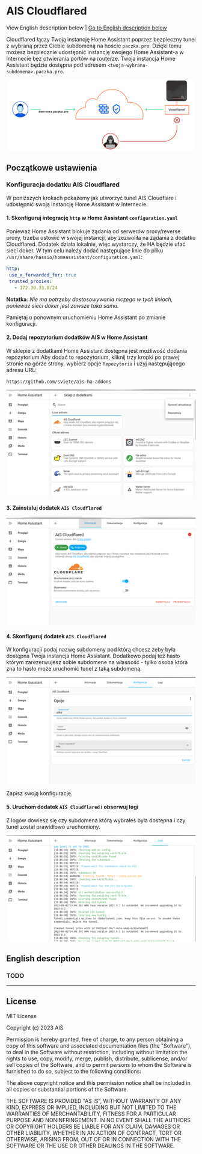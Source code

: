 # AIS Cloudflared

View English description below | [Go to English description below](#english-description)

Cloudflared łączy Twoją instancję Home Assistant poprzez bezpieczny tunel
z wybraną przez Ciebie subdomeną na hoście `paczka.pro`. Dzięki temu możesz
bezpiecznie udostępnić instancję swojego Home Assistant-a w Internecie
bez otwierania portów na routerze. Twoja instancja Home Assistent będzie
dostępna pod adresem `<twoja-wybrana-subdomena>.paczka.pro`.

![ais tunnel](https://raw.githubusercontent.com/sviete/ais-ha-addon-cloudflared/main/docs/images/ais-tunnel.png "ais-tunnel")

## Początkowe ustawienia

### Konfiguracja dodatku AIS Cloudflared

W poniższych krokach pokażemy jak utworzyć tunel AIS Cloudflare i udostępnić
swoją instancję Home Assistant w Internecie.

#### 1. Skonfiguruj integrację `http` w Home Assistant ``configuration.yaml``

Ponieważ Home Assistant blokuje żądania od serwerów proxy/reverse proxy,
trzeba ustowić w swojej instancji, aby zezwoliła na żądania z dodatku
Cloudflared. Dodatek działa lokalnie, więc wystarczy, że HA będzie ufać
sieci doker. W tym celu należy dodać następujące linie do pliku `/usr/share/hassio/homeassistant/configuration.yaml`:

```yaml
http:
 use_x_forwarded_for: true
 trusted_proxies:
   - 172.30.33.0/24
```

**Notatka**: _Nie ma potrzeby dostosowywania niczego w tych liniach, ponieważ
sieci doker jest zawsze taka sama._

Pamiętaj o ponownym uruchomieniu Home Assistant po zmianie konfiguracji.

#### 2. Dodaj repozytorium dodatków AIS w Home Assistant

W sklepie z dodatkami Home Assistant dostępna jest możliwość dodania
repozytorium.Aby dodać to repozytorium, kliknij trzy kropki po prawej stronie
na górze strony, wybierz opcje ``Repozytoria`` i użyj następującego adresu URL:

``` shel
https://github.com/sviete/ais-ha-addons
```

![ais tunnel](https://raw.githubusercontent.com/sviete/ais-ha-addon-cloudflared/main/docs/images/ais-repo-add.png)

#### 3. Zainstaluj dodatek ``AIS Cloudflared``

![ais tunnel](https://raw.githubusercontent.com/sviete/ais-ha-addon-cloudflared/main/docs/images/ais-install.png)

#### 4. Skonfiguruj dodatek ``AIS Cloudflared``

W konfiguracji podaj nazwę subdomeny pod którą chcesz żeby była dostępna Twoja
instancja Home Assistant. Dodatkowo podaj też hasło którym zarezerwujesz sobie
subdomene na własność - tylko osoba która zna to hasło może uruchomić tunel
z taką subdomeną.

![ais tunnel](https://raw.githubusercontent.com/sviete/ais-ha-addon-cloudflared/main/docs/images/ais-config.png)

Zapisz swoją konfigurację.

#### 5. Uruchom dodatek ``AIS Cloudflared`` i obserwuj logi

Z logów dowiesz się czy subdomena którą wybrałeś była dostępna i czy tunel
został prawidłowo uruchomiony.

![ais tunnel](https://raw.githubusercontent.com/sviete/ais-ha-addon-cloudflared/main/docs/images/ais-logs.png)

## English description

### TODO

---

## License

MIT License

Copyright (c) 2023 AIS

Permission is hereby granted, free of charge, to any person obtaining a copy
of this software and associated documentation files (the "Software"), to deal
in the Software without restriction, including without limitation the rights
to use, copy, modify, merge, publish, distribute, sublicense, and/or sell
copies of the Software, and to permit persons to whom the Software is
furnished to do so, subject to the following conditions:

The above copyright notice and this permission notice shall be included in all
copies or substantial portions of the Software.

THE SOFTWARE IS PROVIDED "AS IS", WITHOUT WARRANTY OF ANY KIND, EXPRESS OR
IMPLIED, INCLUDING BUT NOT LIMITED TO THE WARRANTIES OF MERCHANTABILITY,
FITNESS FOR A PARTICULAR PURPOSE AND NONINFRINGEMENT. IN NO EVENT SHALL THE
AUTHORS OR COPYRIGHT HOLDERS BE LIABLE FOR ANY CLAIM, DAMAGES OR OTHER
LIABILITY, WHETHER IN AN ACTION OF CONTRACT, TORT OR OTHERWISE, ARISING FROM,
OUT OF OR IN CONNECTION WITH THE SOFTWARE OR THE USE OR OTHER DEALINGS IN THE
SOFTWARE.
